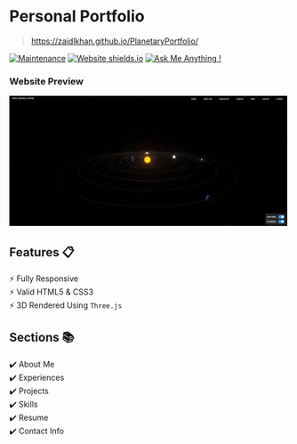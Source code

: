 # Personal Portfolio 
> https://zaidlkhan.github.io/PlanetaryPortfolio/

[![Maintenance](https://img.shields.io/badge/maintained-yes-green.svg)](https://github.com/ZaidlKhan/PlanetaryPortfolio/commits/main/)
[![Website shields.io](https://img.shields.io/badge/website-up-yellow)](https://zaidlkhan.github.io/PlanetaryPortfolio/)
[![Ask Me Anything !](https://img.shields.io/badge/ask%20me-linkedin-1abc9c.svg)](https://www.linkedin.com/in/zaid-k-2b71b629a/)

### Website Preview
<img src="image/demo.gif" width="500">

## Features 📋
⚡️ Fully Responsive\
⚡️ Valid HTML5 & CSS3\
⚡️ 3D Rendered Using `Three.js`

## Sections 📚
✔️ About Me\
✔️ Experiences\
✔️ Projects \
✔️ Skills \
✔️ Resume\
✔️ Contact Info
